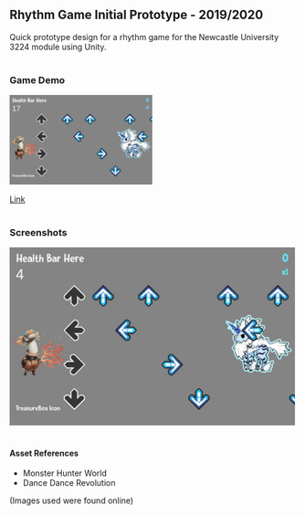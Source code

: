 ## Rhythm Game Initial Prototype - 2019/2020 

Quick prototype design for a rhythm game for the Newcastle University 3224 module using Unity.<br /><br />

### Game Demo
<a href = "https://akeilee.github.io/Rhythm-Prototype-Initial/"><img src="https://github.com/Akeilee/Rhythm-Prototype-Initial/blob/master/Screenshots/initial.PNG" alt = "Game Link" width = "250"></a>

[Link](https://akeilee.github.io/Rhythm-Prototype-Initial/)<br /><br />


### Screenshots
<a name = "screenshot"><img src="https://github.com/Akeilee/Rhythm-Prototype-Initial/blob/master/Screenshots/gamegif.gif" width = "500"></a> <br /><br />

#### Asset References
- Monster Hunter World
- Dance Dance Revolution

(Images used were found online)
